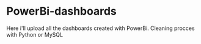 # PowerBi-dashboards
Here i'll upload all the dashboards created with PowerBi.
Cleaning procces with Python or MySQL
